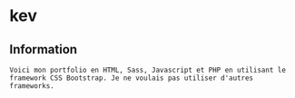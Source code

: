 # kev

## Information
```
Voici mon portfolio en HTML, Sass, Javascript et PHP en utilisant le framework CSS Bootstrap. Je ne voulais pas utiliser d'autres frameworks.

```